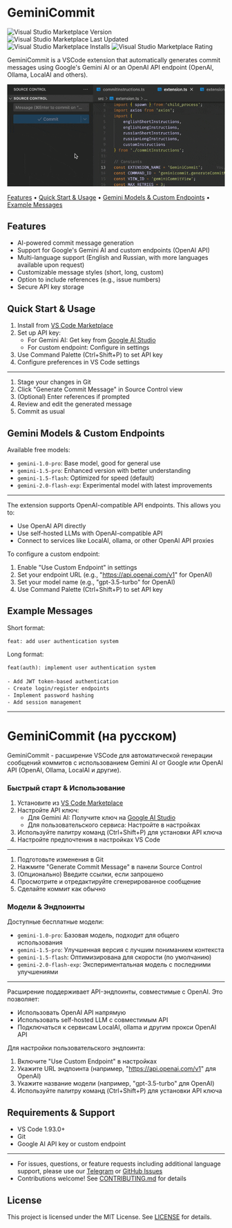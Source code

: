 # GeminiCommit

<img alt="Visual Studio Marketplace Version" src="https://img.shields.io/visual-studio-marketplace/v/VizzleTF.geminicommit"> <img alt="Visual Studio Marketplace Last Updated" src="https://img.shields.io/visual-studio-marketplace/last-updated/VizzleTF.geminicommit"> <img alt="Visual Studio Marketplace Installs" src="https://img.shields.io/visual-studio-marketplace/i/VizzleTF.geminicommit"> <img alt="Visual Studio Marketplace Rating" src="https://img.shields.io/visual-studio-marketplace/stars/VizzleTF.geminicommit">

GeminiCommit is a VSCode extension that automatically generates commit messages using Google's Gemini AI or an OpenAI API endpoint (OpenAI, Ollama, LocalAI and others).

![GeminiCommit in action](example.gif)

[Features](#features) • [Quick Start & Usage](#quick-start--usage) • [Gemini Models & Custom Endpoints](#gemini-models--custom-endpoints) • [Example Messages](#example-messages)

## Features
- AI-powered commit message generation
- Support for Google's Gemini AI and custom endpoints (OpenAI API)
- Multi-language support (English and Russian, with more languages available upon request)
- Customizable message styles (short, long, custom)
- Option to include references (e.g., issue numbers)
- Secure API key storage

## Quick Start & Usage

1. Install from [VS Code Marketplace](https://marketplace.visualstudio.com/items?itemName=VizzleTF.geminicommit)
1. Set up API key:
   - For Gemini AI: Get key from [Google AI Studio](https://aistudio.google.com/app/apikey)
   - For custom endpoint: Configure in settings
1. Use Command Palette (Ctrl+Shift+P) to set API key
1. Configure preferences in VS Code settings
---
1. Stage your changes in Git
1. Click "Generate Commit Message" in Source Control view
1. (Optional) Enter references if prompted
1. Review and edit the generated message
1. Commit as usual

## Gemini Models & Custom Endpoints

Available free models:
- `gemini-1.0-pro`: Base model, good for general use
- `gemini-1.5-pro`: Enhanced version with better understanding
- `gemini-1.5-flash`: Optimized for speed (default)
- `gemini-2.0-flash-exp`: Experimental model with latest improvements
---
The extension supports OpenAI-compatible API endpoints. This allows you to:
- Use OpenAI API directly
- Use self-hosted LLMs with OpenAI-compatible API
- Connect to services like LocalAI, ollama, or other OpenAI API proxies

To configure a custom endpoint:
1. Enable "Use Custom Endpoint" in settings
2. Set your endpoint URL (e.g., "https://api.openai.com/v1" for OpenAI)
3. Set your model name (e.g., "gpt-3.5-turbo" for OpenAI)
4. Use Command Palette (Ctrl+Shift+P) to set API key

## Example Messages

Short format:
```
feat: add user authentication system
```

Long format:
```
feat(auth): implement user authentication system

- Add JWT token-based authentication
- Create login/register endpoints
- Implement password hashing
- Add session management
```

---

# GeminiCommit (на русском)

GeminiCommit - расширение VSCode для автоматической генерации сообщений коммитов с использованием Gemini AI от Google или OpenAI API (OpenAI, Ollama, LocalAI и другие).

### Быстрый старт & Использование

1. Установите из [VS Code Marketplace](https://marketplace.visualstudio.com/items?itemName=VizzleTF.geminicommit)
1. Настройте API ключ:
   - Для Gemini AI: Получите ключ на [Google AI Studio](https://aistudio.google.com/app/apikey)
   - Для пользовательского сервиса: Настройте в настройках
1. Используйте палитру команд (Ctrl+Shift+P) для установки API ключа
1. Настройте предпочтения в настройках VS Code
---
1. Подготовьте изменения в Git
1. Нажмите "Generate Commit Message" в панели Source Control
1. (Опционально) Введите ссылки, если запрошено
1. Просмотрите и отредактируйте сгенерированное сообщение
1. Сделайте коммит как обычно

### Модели & Эндпоинты

Доступные бесплатные модели:
- `gemini-1.0-pro`: Базовая модель, подходит для общего использования
- `gemini-1.5-pro`: Улучшенная версия с лучшим пониманием контекста
- `gemini-1.5-flash`: Оптимизирована для скорости (по умолчанию)
- `gemini-2.0-flash-exp`: Экспериментальная модель с последними улучшениями
---
Расширение поддерживает API-эндпоинты, совместимые с OpenAI. Это позволяет:
- Использовать OpenAI API напрямую
- Использовать self-hosted LLM с совместимым API
- Подключаться к сервисам LocalAI, ollama и другим прокси OpenAI API

Для настройки пользовательского эндпоинта:
1. Включите "Use Custom Endpoint" в настройках
2. Укажите URL эндпоинта (например, "https://api.openai.com/v1" для OpenAI)
3. Укажите название модели (например, "gpt-3.5-turbo" для OpenAI)
4. Используйте палитру команд (Ctrl+Shift+P) для установки API ключа

## Requirements & Support

- VS Code 1.93.0+
- Git
- Google AI API key or custom endpoint
---
- For issues, questions, or feature requests including additional language support, please use our [Telegram](https://t.me/+0qCa4b-tw703ZDRi) or [GitHub Issues](https://github.com/VizzleTF/GeminiCommit/issues) 
- Contributions welcome! See [CONTRIBUTING.md](CONTRIBUTING.md) for details

## License

This project is licensed under the MIT License. See [LICENSE](LICENSE) for details.